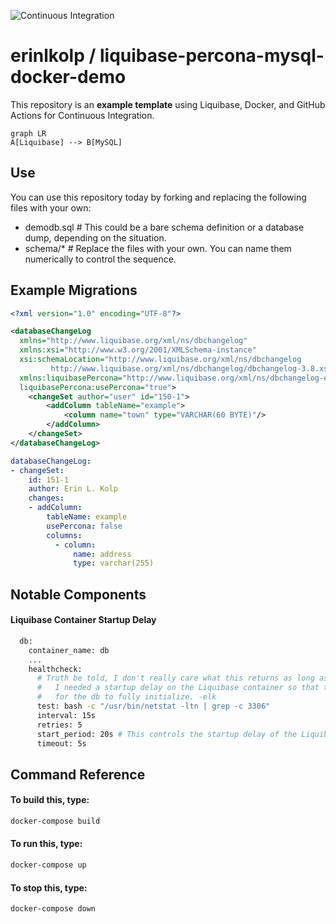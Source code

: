 ![Continuous Integration](https://github.com/erinlkolp/liquibase-percona-mysql-docker-demo/actions/workflows/main.yml/badge.svg)

# erinlkolp / liquibase-percona-mysql-docker-demo

This repository is an **example template** using Liquibase, Docker, and GitHub Actions for Continuous Integration.

```mermaid
graph LR
A[Liquibase] --> B[MySQL]
```
## Use

You can use this repository today by forking and replacing the following files with your own:

 - demodb.sql # This could be a bare schema definition or a database dump, depending on the situation.
 - schema/*   # Replace the files with your own. You can name them numerically to control the sequence.

## Example Migrations

```xml
<?xml version="1.0" encoding="UTF-8"?>

<databaseChangeLog
  xmlns="http://www.liquibase.org/xml/ns/dbchangelog"
  xmlns:xsi="http://www.w3.org/2001/XMLSchema-instance"
  xsi:schemaLocation="http://www.liquibase.org/xml/ns/dbchangelog
         http://www.liquibase.org/xml/ns/dbchangelog/dbchangelog-3.8.xsd"
  xmlns:liquibasePercona="http://www.liquibase.org/xml/ns/dbchangelog-ext/liquibase-percona"
  liquibasePercona:usePercona="true">
    <changeSet author="user" id="150-1">
        <addColumn tableName="example">
            <column name="town" type="VARCHAR(60 BYTE)"/>
        </addColumn>
    </changeSet>
</databaseChangeLog>
```

```yaml
databaseChangeLog:
- changeSet:
    id: 151-1
    author: Erin L. Kolp
    changes:
    - addColumn:
        tableName: example
        usePercona: false
        columns:
          - column:
              name: address
              type: varchar(255)
```

## Notable Components

#### Liquibase Container Startup Delay

```bash
  db:
    container_name: db
    ...
    healthcheck:
      # Truth be told, I don't really care what this returns as long as it exits zero.
      #   I needed a startup delay on the Liquibase container so that there was ample time
      #   for the db to fully initialize. -elk
      test: bash -c "/usr/bin/netstat -ltn | grep -c 3306"
      interval: 15s
      retries: 5
      start_period: 20s # This controls the startup delay of the Liquibase container.
      timeout: 5s

```

## Command Reference

#### To build this, type:
```bash
docker-compose build
```

#### To run this, type:
```bash
docker-compose up
```

#### To stop this, type:
```bash
docker-compose down
```
